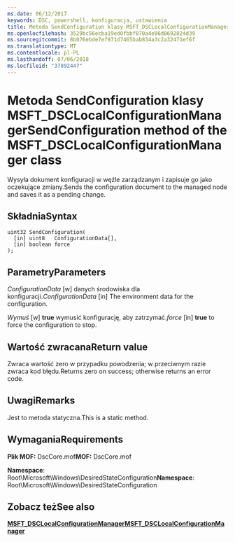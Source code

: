 ```yaml
---
ms.date: 06/12/2017
keywords: DSC, powershell, konfiguracja, ustawienia
title: Metoda SendConfiguration klasy MSFT_DSCLocalConfigurationManager
ms.openlocfilehash: 3529bc56ecba19ed0fbbf070a4e86d0692824d39
ms.sourcegitcommit: 8b076ebde7ef971d7465bab834a3c2a32471ef6f
ms.translationtype: MT
ms.contentlocale: pl-PL
ms.lasthandoff: 07/06/2018
ms.locfileid: "37892447"
---
```

# <a name="sendconfiguration-method-of-the-msftdsclocalconfigurationmanager-class"></a><span data-ttu-id="f5928-103">Metoda SendConfiguration klasy MSFT_DSCLocalConfigurationManager</span><span class="sxs-lookup"><span data-stu-id="f5928-103">SendConfiguration method of the MSFT_DSCLocalConfigurationManager class</span></span>

<span data-ttu-id="f5928-104">Wysyła dokument konfiguracji w węźle zarządzanym i zapisuje go jako oczekujące zmiany.</span><span class="sxs-lookup"><span data-stu-id="f5928-104">Sends the configuration document to the managed node and saves it as a pending change.</span></span>

## <a name="syntax"></a><span data-ttu-id="f5928-105">Składnia</span><span class="sxs-lookup"><span data-stu-id="f5928-105">Syntax</span></span>

```mof
uint32 SendConfiguration(
  [in] uint8   ConfigurationData[],
  [in] boolean force
);
```

## <a name="parameters"></a><span data-ttu-id="f5928-106">Parametry</span><span class="sxs-lookup"><span data-stu-id="f5928-106">Parameters</span></span>

<span data-ttu-id="f5928-107">*ConfigurationData* \[w\] danych środowiska dla konfiguracji.</span><span class="sxs-lookup"><span data-stu-id="f5928-107">*ConfigurationData* \[in\] The environment data for the configuration.</span></span>

<span data-ttu-id="f5928-108">*Wymuś* \[w\] **true** wymusić konfigurację, aby zatrzymać.</span><span class="sxs-lookup"><span data-stu-id="f5928-108">*force* \[in\] **true** to force the configuration to stop.</span></span>

## <a name="return-value"></a><span data-ttu-id="f5928-109">Wartość zwracana</span><span class="sxs-lookup"><span data-stu-id="f5928-109">Return value</span></span>

<span data-ttu-id="f5928-110">Zwraca wartość zero w przypadku powodzenia; w przeciwnym razie zwraca kod błędu.</span><span class="sxs-lookup"><span data-stu-id="f5928-110">Returns zero on success; otherwise returns an error code.</span></span>

## <a name="remarks"></a><span data-ttu-id="f5928-111">Uwagi</span><span class="sxs-lookup"><span data-stu-id="f5928-111">Remarks</span></span>

<span data-ttu-id="f5928-112">Jest to metoda statyczna.</span><span class="sxs-lookup"><span data-stu-id="f5928-112">This is a static method.</span></span>

## <a name="requirements"></a><span data-ttu-id="f5928-113">Wymagania</span><span class="sxs-lookup"><span data-stu-id="f5928-113">Requirements</span></span>

<span data-ttu-id="f5928-114">**Plik MOF:** DscCore.mof</span><span class="sxs-lookup"><span data-stu-id="f5928-114">**MOF:** DscCore.mof</span></span>

<span data-ttu-id="f5928-115">**Namespace**: Root\Microsoft\Windows\DesiredStateConfiguration</span><span class="sxs-lookup"><span data-stu-id="f5928-115">**Namespace**: Root\Microsoft\Windows\DesiredStateConfiguration</span></span>

## <a name="see-also"></a><span data-ttu-id="f5928-116">Zobacz też</span><span class="sxs-lookup"><span data-stu-id="f5928-116">See also</span></span>

[<span data-ttu-id="f5928-117">**MSFT_DSCLocalConfigurationManager**</span><span class="sxs-lookup"><span data-stu-id="f5928-117">**MSFT_DSCLocalConfigurationManager**</span></span>](msft-dsclocalconfigurationmanager.md)